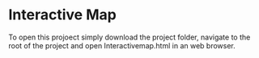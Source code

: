 # Interactive Map

To open this projoect simply download the project folder, navigate to the root of the project and open Interactivemap.html in an web browser.
